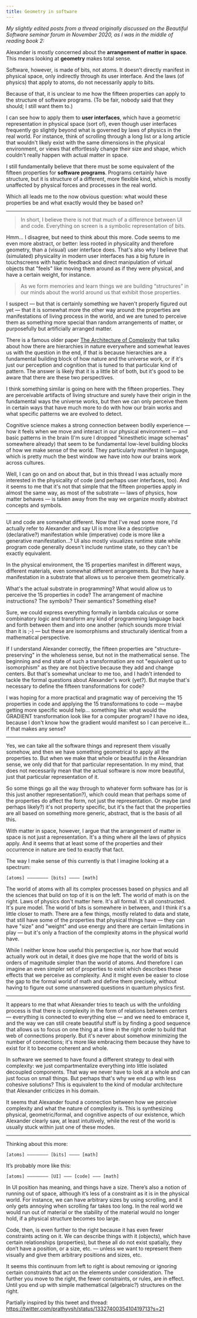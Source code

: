 ```yaml
---
title: Geometry in software
---
```


*My slightly edited posts from a thread originally discussed on the Beautiful Software seminar forum in November 2020, as I was in the middle of reading book 2:*

Alexander is mostly concerned about the **arrangement of matter in space**. This means looking at **geometry** makes total sense.

Software, however, is made of bits, not atoms. It doesn’t directly manifest in physical space, only indirectly through its user interface. And the laws (of physics) that apply to atoms, do not necessarily apply to bits.

Because of that, it is unclear to me how the fifteen properties can apply to the structure of software programs. (To be fair, nobody said that they should; I still want them to.)

I can see how to apply them to **user interfaces**, which have a geometric representation in physical space (sort of), even though user interfaces frequently go slightly beyond what is governed by laws of physics in the real world. For instance, think of scrolling through a long list or a long article that wouldn't likely exist with the same dimensions in the physical environment, or views that effortlessly change their size and shape, which couldn't really happen with actual matter in space.

I still fundamentally believe that there must be some equivalent of the fifteen properties for **software programs**. Programs certainly have structure, but it is structure of a different, more flexible kind, which is mostly unaffected by physical forces and processes in the real world.

Which all leads me to the now obvious question: what would these properties be and what exactly would they be based on?

---

> In short, I believe there is not that much of a difference between UI and code. Everything on screen is a symbolic representation of bits.

Hmm… I disagree, but need to think about this more. Code seems to me even more abstract, or better: less rooted in physicality and therefore geometry, than a (visual) user interface does. That's also why I believe that (simulated) physicality in modern user interfaces has a big future in touchscreens with haptic feedback and direct manipulation of virtual objects that "feels" like moving them around as if they were physical, and have a certain weight, for instance.

> As we form memories and learn things we are building “structures” in our minds about the world around us that exhibit those properties.

I suspect — but that is certainly something we haven't properly figured out yet — that it is somewhat more the other way around: the properties are manifestations of living process in the world, and we are tuned to perceive them as something more special than random arrangements of matter, or purposefully but artificially arranged matter.

There is a famous older paper [The Architecture of Complexity](https://www.cs.brandeis.edu/~cs146a/handouts/papers/simon-complexity.pdf) that talks about how there are hierarchies in nature everywhere and somewhat leaves us with the question in the end, if that is because hierarchies are a fundamental building block of how nature and the universe work, or if it's just our perception and cognition that is tuned to that particular kind of pattern. The answer is likely that it is a little bit of both, but it's good to be aware that there are these two perspectives.

I think something similar is going on here with the fifteen properties. They are perceivable artifacts of living structure and surely have their origin in the fundamental ways the universe works, but then we can only perceive them in certain ways that have much more to do with how our brain works and what specific patterns we are evolved to detect.

Cognitive science makes a strong connection between bodily experience — how it feels when we move and interact in our physical environment — and basic patterns in the brain (I'm sure I dropped "kinesthetic image schemas" somewhere already) that seem to be fundamental low-level building blocks of how we make sense of the world. They particularly manifest in language, which is pretty much the best window we have into how our brains work across cultures.

Well, I can go on and on about that, but in this thread I was actually more interested in the physicality of code (and perhaps user interfaces, too). And it seems to me that it's not that simple that the fifteen properties apply in almost the same way, as most of the substrate — laws of physics, how matter behaves — is taken away from the way we organize mostly abstract concepts and symbols.

---

UI and code are somewhat different. Now that I've read some more, I'd actually refer to Alexander and say UI is more like a descriptive (declarative?) manifestation while (imperative) code is more like a generative manifestation…? UI also mostly visualizes runtime state while program code generally doesn't include runtime state, so they can't be exactly equivalent.

In the physical environment, the 15 properties manifest in different ways, different materials, even somewhat different arrangements. But they have a manifestation in a substrate that allows us to perceive them geometrically.

What's the actual substrate in programming? What would allow us to perceive the 15 properties in code? The arrangement of machine instructions? The symbols? Their semantics? Something else?

Sure, we could express everything formally in lambda calculus or some combinatory logic and transform any kind of programming language back and forth between them and into one another (which sounds more trivial than it is ;-) — but these are isomorphisms and structurally identical from a mathematical perspective.

If I understand Alexander correctly, the fifteen properties are "structure-preserving" in the wholeness sense, but not in the mathematical sense. The beginning and end state of such a transformation are not "equivalent up to isomorphism" as they are not bijective because they add and change centers. But that's somewhat unclear to me too, and I hadn't intended to tackle the formal questions about Alexander's work (yet?). But maybe that's necessary to define the fifteen transformations for code?

I was hoping for a more practical and pragmatic way of perceiving the 15 properties in code and applying the 15 transformations to code — maybe getting more specific would help… something like: what would the GRADIENT transformation look like for a computer program? I have no idea, because I don't know how the gradient would manifest so I can perceive it… if that makes any sense?

---

Yes, we can take all the software things and represent them visually somehow, and then we have something geometrical to apply all the properties to. But when we make that whole or beautiful in the Alexandrian sense, we only did that for that particular representation. In my mind, that does not necessarily mean that the actual software is now more beautiful, just that particular representation of it.

So some things go all the way through to whatever form software has (or is this just another representation?), which could mean that perhaps some of the properties do affect the form, not just the representation. Or maybe (and perhaps likely?) it's not property specific, but it's the fact that the properties are all based on something more generic, abstract, that is the basis of all this.

With matter in space, however, I argue that the arrangement of matter in space is not just a representation. It's a thing where all the laws of physics apply. And it seems that at least some of the properties and their occurrence in nature are tied to exactly that fact.

The way I make sense of this currently is that I imagine looking at a spectrum:

    [atoms] –––––––– [bits] –––– [math]

The world of atoms with all its complex processes based on physics and all the sciences that build on top of it is on the left.
The world of math is on the right. Laws of physics don't matter here. It's all formal. It's all constructed. It's pure model.
The world of bits is somewhere in between, and I think it's a little closer to math. There are a few things, mostly related to data and state, that still have some of the properties that physical things have — they can have "size" and "weight" and use energy and there are certain limitations in play — but it's only a fraction of the complexity atoms in the physical world have.

While I neither know how useful this perspective is, nor how that would actually work out in detail, it does give me hope that the world of bits is orders of magnitude simpler than the world of atoms. And therefore I can imagine an even simpler set of properties to exist which describes these effects that we perceive as complexity. And it might even be easier to close the gap to the formal world of math and define them precisely, without having to figure out some unanswered questions in quantum physics first.

---

It appears to me that what Alexander tries to teach us with the unfolding process is that there is complexity in the form of relations between centers — everything is connected to everything else — and we need to embrace it, and the way we can still create beautiful stuff is by finding a good sequence that allows us to focus on one thing at a time in the right order to build that web of connections properly. But it's never about somehow minimizing the number of connections; it's more like embracing them because they have to exist for it to become coherent and whole.

In software we seemed to have found a different strategy to deal with complexity: we just compartmentalize everything into little isolated decoupled components. That way we never have to look at a whole and can just focus on small things. But perhaps that's why we end up with less cohesive solutions? This is equivalent to the kind of modular architecture that Alexander criticizes in his domain.

It seems that Alexander found a connection between how we perceive complexity and what the nature of complexity is. This is synthesizing physical, geometric/formal, and cognitive aspects of our existence, which Alexander clearly saw, at least intuitively, while the rest of the world is usually stuck within just one of these modes.

---

Thinking about this more:

    [atoms] –––––––– [bits] –––– [math]

It’s probably more like this:

    [atoms] –––––––– [UI] ——— [code] ––– [math]

In UI position has meaning, and things have a size. There’s also a notion of running out of space, although it’s less of a constraint as it is in the physical world. For instance, we can have arbitrary sizes by using scrolling, and it only gets annoying when scrolling far takes too long. In the real world we would run out of material or the stability of the material would no longer hold, if a physical structure becomes too large.

Code, then, is even further to the right because it has even fewer constraints acting on it. We can describe things with it (objects), which have certain relationships (properties), but these all do not exist spatially, they don’t have a position, or a size, etc. — unless we want to represent them visually and give them arbitrary positions and sizes, etc.

It seems this continuum from left to right is about removing or ignoring certain constraints that act on the elements under consideration. The further you move to the right, the fewer constraints, or rules, are in effect. Until you end up with simple mathematical (algebraic?) structures on the right.

Partially inspired by this tweet and thread: <https://twitter.com/prathyvsh/status/1332740035410419713?s=21>
